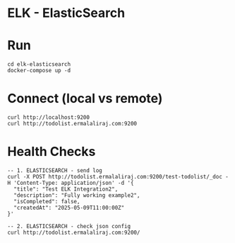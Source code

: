 # ELK - ElasticSearch

# Run
    cd elk-elasticsearch
	docker-compose up -d

# Connect (local vs remote)
	curl http://localhost:9200
    curl http://todolist.ermalaliraj.com:9200

# Health Checks
    -- 1. ELASTICSEARCH - send log
	curl -X POST http://todolist.ermalaliraj.com:9200/test-todolist/_doc -H 'Content-Type: application/json' -d '{
      "title": "Test ELK Integration2",
      "description": "Fully working example2",
      "isCompleted": false,
      "createdAt": "2025-05-09T11:00:00Z"
    }'

    -- 2. ELASTICSEARCH - check json config
    curl http://todolist.ermalaliraj.com:9200/